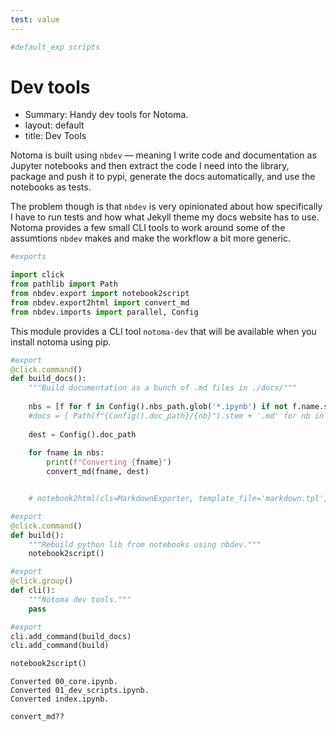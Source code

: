 ```yaml
---
test: value
---
```


<div class="codecell" markdown="1">
<div class="input_area" markdown="1">

```python
#default_exp scripts
```

</div>

</div>

# Dev tools

- Summary: Handy dev tools for Notoma.
- layout: default
- title: Dev Tools

Notoma is built using `nbdev` — meaning I write code and documentation as Jupyter notebooks and then extract the code I need into the library, package and push it to pypi, generate the docs automatically, and use the notebooks as tests. 

The problem though is that `nbdev` is very opinionated about how specifically I have to run tests and how what Jekyll theme my docs website has to use. Notoma provides a few small CLI tools to work around some of the assumtions `nbdev` makes and make the workflow a bit more generic.
<div class="codecell" markdown="1">
<div class="input_area" markdown="1">

```python
#exports

import click
from pathlib import Path
from nbdev.export import notebook2script
from nbdev.export2html import convert_md
from nbdev.imports import parallel, Config

```

</div>

</div>

This module provides a CLI tool `notoma-dev` that will be available when you install notoma using pip.
<div class="codecell" markdown="1">
<div class="input_area" markdown="1">

```python
#export
@click.command()
def build_docs():
    """Build documentation as a bunch of .md files in ./docs/"""
    
    nbs = [f for f in Config().nbs_path.glob('*.ipynb') if not f.name.startswith('_')]
    #docs = [ Path(f"{Config().doc_path}/{nb}").stem + '.md' for nb in nbs]
    
    dest = Config().doc_path
    
    for fname in nbs:
        print(f"Converting {fname}")
        convert_md(fname, dest)


    # notebook2html(cls=MarkdownExporter, template_file='markdown.tpl', force_all=True)
```

</div>

</div>
<div class="codecell" markdown="1">
<div class="input_area" markdown="1">

```python
#export
@click.command()
def build():
    """Rebuild python lib from notebooks using nbdev."""
    notebook2script()
```

</div>

</div>
<div class="codecell" markdown="1">
<div class="input_area" markdown="1">

```python
#export
@click.group()
def cli():
    """Notoma dev tools."""
    pass
```

</div>

</div>
<div class="codecell" markdown="1">
<div class="input_area" markdown="1">

```python
#export
cli.add_command(build_docs)
cli.add_command(build)
```

</div>

</div>
<div class="codecell" markdown="1">
<div class="input_area" markdown="1">

```python
notebook2script()
```

</div>
<div class="output_area" markdown="1">

    Converted 00_core.ipynb.
    Converted 01_dev_scripts.ipynb.
    Converted index.ipynb.


</div>

</div>
<div class="codecell" markdown="1">
<div class="input_area" markdown="1">

```python
convert_md??
```

</div>

</div>
<div class="codecell" markdown="1">
<div class="input_area" markdown="1">

```python

```

</div>

</div>
